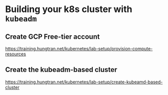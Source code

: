 # Building your k8s cluster with `kubeadm`

## Create GCP Free-tier account

https://training.hungtran.net/kubernetes/lab-setup/provision-compute-resources

## Create the kubeadm-based cluster

https://training.hungtran.net/kubernetes/lab-setup/create-kubeamd-based-cluster